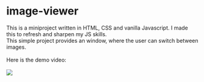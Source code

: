 # image-viewer

This is a miniproject written in HTML, CSS and vanilla Javascript. I made this to refresh and sharpen my JS skills.  
This simple project provides an window, where the user can switch between images.
<br><br>
Here is the demo video:
<br><br>
<img src="image-viewer-demo.gif">
